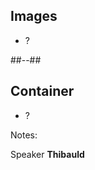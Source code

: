 <!-- .slide: class="two-column" -->

## Images

- ?

##--##

## Container

- ?

Notes: 

Speaker **Thibauld**
